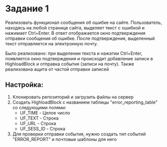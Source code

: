 <h1>Задание 1 </h1>
<p>Реализовать функционал сообщения об ошибке на сайте. Пользователь, находясь на любой странице сайта, выделяет текст с ошибкой и нажимает Ctrl+Enter. В ответ отображается окно подтверждения отправки сообщения об ошибке. После подтверждения, выделенный текст отправляется на электронную почту.</p>
<p>Было реализовано: при выделении текста и нажатии Ctrl+Enter, появляется окно подтверждения и происходит добавление записи в HighloadBlock и отправка события (записи на почту). Также реализована ащита от частой отправки записей</p>
<h2>Настройка: </h2>
<ol>
  <li>Клонировать репозиторий и загрузить файлы на сервер</li>
  <li>Создать HighloadBlock с названием таблицы "error_reporting_table" со следующими полями:
    <ul>
      <li>UF_TIME - Целое число</li>
      <li>UF_TEXT - Строка</li>
      <li>UF_URL - Строка</li>
      <li>UF_SESS_ID - Строка</li>
    </ul>
  </li>
  <li>Для проверки отправки события, нужно создать тип событий "ERROR_REPORT" и почтовые шаблоны для него</li>
</ol>
